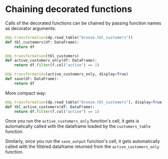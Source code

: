 # Chaining decorated functions

Calls of the decorated functions can be chained by passing function names as decorator arguments:

```python
@dp.transformation(dp.read_table("bronze.tbl_customers"))
def tbl_customers(df: DataFrame):
    return df
```
```python
@dp.transformation(tbl_customers)
def active_customers_only(df: DataFrame):
    return df.filter(f.col("active") == 1)
```
```python
@dp.transformation(active_customers_only, display=True)
def save(df: DataFrame):
    return df
```

More compact way:

```python
@dp.transformation(dp.read_table("bronze.tbl_customers"), display=True)
def tbl_active_customers(df: DataFrame):
    return df.filter(f.col("active") == 1)
```

Once you run the `active_customers_only` function's cell, it gets is automatically called with the dataframe loaded by the `customers_table` function.

Similarly, once you run the `save_output` function's cell, it gets automatically called with the filtered dataframe returned from the `active_customers_only` function.
